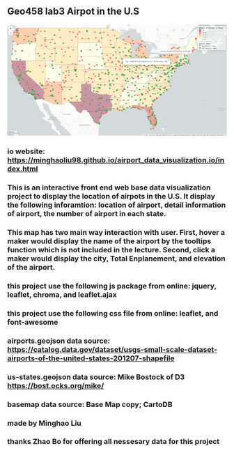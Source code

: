 ## Geo458 lab3 Airpot in the U.S
![](img/sample.PNG)
### io website: https://minghaoliu98.github.io/airport_data_visualization.io/index.html
### This is an interactive front end web base data visualization project to display the location of airpots in the U.S. It display the following inforamtion: location of airport, detail information of airport, the number of airport in each state.
### This map has two main way interaction with user. First, hover a maker would display the name of the airport by the tooltips function which is not included in the lecture. Second, click a maker would display the city, Total Enplanement, and elevation of the airport.
### this project use the following js package from online: jquery, leaflet, chroma, and leaflet.ajax
### this project use the following css file from online: leaflet, and font-awesome
###  airports.geojson data source: https://catalog.data.gov/dataset/usgs-small-scale-dataset-airports-of-the-united-states-201207-shapefile
###  us-states.geojson data source: Mike Bostock of D3 https://bost.ocks.org/mike/
###  basemap data source: Base Map copy; CartoDB
### made by Minghao Liu
### thanks Zhao Bo for offering all nessesary data for this project

